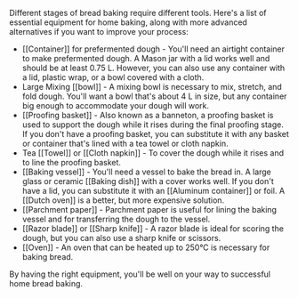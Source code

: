 Different stages of bread baking require different tools. Here's a list of essential equipment for home baking, along with more advanced alternatives if you want to improve your process:

- [[Container]] for prefermented dough - You'll need an airtight container to make prefermented dough. A Mason jar with a lid works well and should be at least 0.75 L. However, you can also use any container with a lid, plastic wrap, or a bowl covered with a cloth.
- Large Mixing [[bowl]] - A mixing bowl is necessary to mix, stretch, and fold dough. You'll want a bowl that's about 4 L in size, but any container big enough to accommodate your dough will work.
- [[Proofing basket]] - Also known as a banneton, a proofing basket is used to support the dough while it rises during the final proofing stage. If you don't have a proofing basket, you can substitute it with any basket or container that's lined with a tea towel or cloth napkin.
- Tea [[Towel]] or [[Cloth napkin]] - To cover the dough while it rises and to line the proofing basket.
- [[Baking vessel]] - You'll need a vessel to bake the bread in. A large glass or ceramic [[Baking dish]] with a cover works well. If you don't have a lid, you can substitute it with an [[Aluminum container]] or foil. A [[Dutch oven]] is a better, but more expensive solution.
- [[Parchment paper]] - Parchment paper is useful for lining the baking vessel and for transferring the dough to the vessel.
- [[Razor blade]] or [[Sharp knife]] - A razor blade is ideal for scoring the dough, but you can also use a sharp knife or scissors.
- [[Oven]] - An oven that can be heated up to 250°C is necessary for baking bread.

By having the right equipment, you'll be well on your way to successful home bread baking.